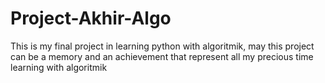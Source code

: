 # Project-Akhir-Algo
This is my final project in learning python with algoritmik, may this project can be a memory and an achievement that represent all my precious time learning with algoritmik 
